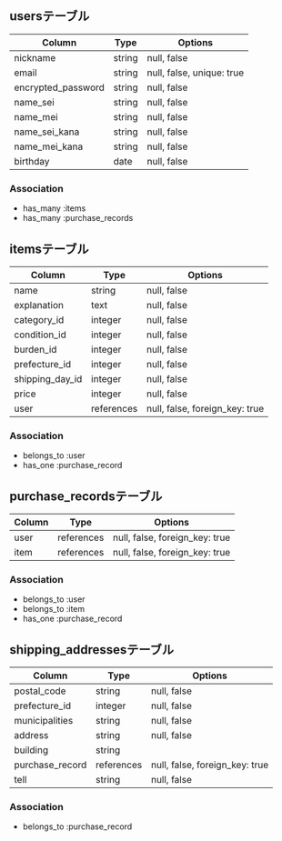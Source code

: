 ## usersテーブル

| Column             | Type   | Options                   |
| -------------------| ------ | ------------------------- |
| nickname           | string | null, false               |
| email              | string | null, false, unique: true |
| encrypted_password | string | null, false               |
| name_sei           | string | null, false               |
| name_mei           | string | null, false               |
| name_sei_kana      | string | null, false               |
| name_mei_kana      | string | null, false               |
| birthday           | date   | null, false               |

### Association

- has_many :items
- has_many :purchase_records

## itemsテーブル

| Column           | Type       | Options                        |
| ---------------- | ---------- | ------------------------------ |
| name             | string     | null, false                    |
| explanation      | text       | null, false                    |
| category_id      | integer    | null, false                    |
| condition_id     | integer    | null, false                    |
| burden_id        | integer    | null, false                    |
| prefecture_id   | integer    | null, false                    |
| shipping_day_id | integer    | null, false                    |
| price            | integer    | null, false                    |
| user             | references | null, false, foreign_key: true |

### Association

- belongs_to :user
- has_one :purchase_record

## purchase_recordsテーブル
| Column | Type       | Options                        |
| ----   | ---------- | ------------------------------ |
| user   | references | null, false, foreign_key: true |
| item   | references | null, false, foreign_key: true | 

### Association

- belongs_to :user
- belongs_to :item
- has_one :purchase_record

## shipping_addressesテーブル
| Column          | Type       | Options                       |
| --------------- | ---------- | ----------------------------- |
| postal_code     | string     | null, false                   |
| prefecture_id  | integer    | null, false                   |
| municipalities  | string     | null, false                   |
| address         | string     | null, false                   |
| building        | string     |                               |
| purchase_record | references | null, false, foreign_key: true|
| tell            | string     | null, false                    |
### Association

- belongs_to :purchase_record